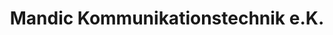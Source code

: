 ---
title: "Mandic Kommunikationstechnik e.K."
url: /braunfels/mandic-kommunikationstechnik-e-k/
shop: Handy
---